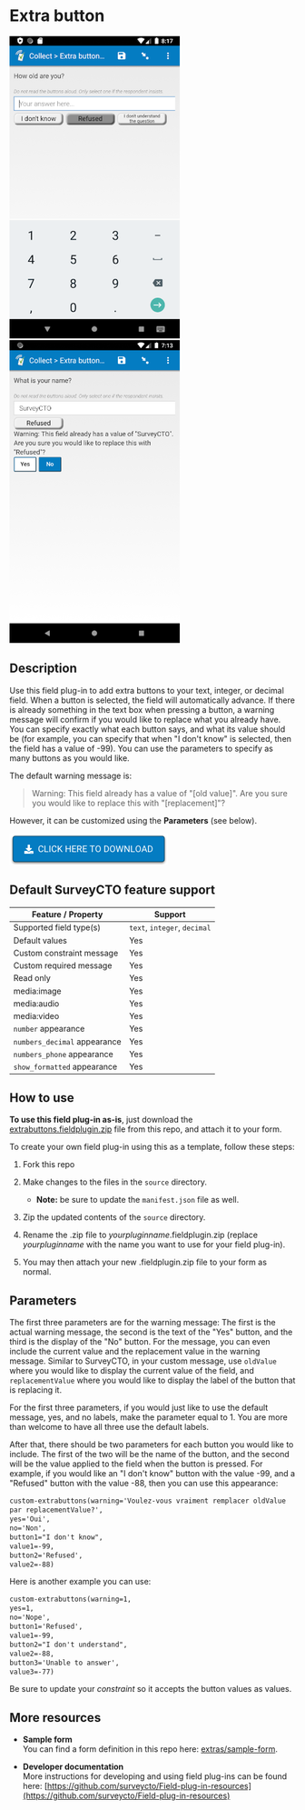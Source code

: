 # Extra button

![Category buttons](extras/extra-buttons.png) ![Warning message](extras/warning-message.png)

## Description

Use this field plug-in to add extra buttons to your text, integer, or decimal field. When a button is selected, the field will automatically advance. If there is already something in the text box when pressing a button, a warning message will confirm if you would like to replace what you already have. You can specify exactly what each button says, and what its value should be (for example, you can specify that when "I don't know" is selected, then the field has a value of -99). You can use the parameters to specify as many buttons as you would like.

The default warning message is:
>Warning: This field already has a value of "[old value]". Are you sure you would like to replace this with "[replacement]"?

However, it can be customized using the **Parameters** (see below).

[![Download now](extras/download-button.png)](https://github.com/surveycto/extra-buttons/raw/master/extrabuttons.fieldplugin.zip)

## Default SurveyCTO feature support

| Feature / Property | Support |
| --- | --- |
| Supported field type(s) | `text`, `integer`, `decimal`|
| Default values | Yes |
| Custom constraint message | Yes |
| Custom required message | Yes |
| Read only | Yes |
| media:image | Yes |
| media:audio | Yes |
| media:video | Yes |
| `number` appearance | Yes |
| `numbers_decimal` appearance | Yes |
| `numbers_phone` appearance | Yes |
| `show_formatted` appearance | Yes |

## How to use

**To use this field plug-in as-is**, just download the [extrabuttons.fieldplugin.zip](extrabuttons.fieldplugin.zip) file from this repo, and attach it to your form.

To create your own field plug-in using this as a template, follow these steps:

1. Fork this repo
1. Make changes to the files in the `source` directory.

    * **Note:** be sure to update the `manifest.json` file as well.

1. Zip the updated contents of the `source` directory.
1. Rename the .zip file to *yourpluginname*.fieldplugin.zip (replace *yourpluginname* with the name you want to use for your field plug-in).
1. You may then attach your new .fieldplugin.zip file to your form as normal.

## Parameters

The first three parameters are for the warning message: The first is the actual warning message, the second is the text of the "Yes" button, and the third is the display of the "No" button. For the message, you can even include the current value and the replacement value in the warning message. Similar to SurveyCTO, in your custom message, use `oldValue` where you would like to display the current value of the field, and `replacementValue` where you would like to display the label of the button that is replacing it.

For the first three parameters, if you would just like to use the default message, yes, and no labels, make the parameter equal to 1. You are more than welcome to have all three use the default labels.

After that, there should be two parameters for each button you would like to include. The first of the two will be the name of the button, and the second will be the value applied to the field when the button is pressed. For example, if you would like an "I don't know" button with the value -99, and a "Refused" button with the value -88, then you can use this appearance:

    custom-extrabuttons(warning='Voulez-vous vraiment remplacer oldValue par replacementValue?',
    yes='Oui',
    no='Non',
    button1="I don't know",
    value1=-99,
    button2='Refused',
    value2=-88)

Here is another example you can use:

    custom-extrabuttons(warning=1,
    yes=1,
    no='Nope',
    button1='Refused',
    value1=-99,
    button2="I don't understand",
    value2=-88,
    button3='Unable to answer',
    value3=-77)

Be sure to update your *constraint* so it accepts the button values as values.

## More resources

* **Sample form**  
You can find a form definition in this repo here: [extras/sample-form](extras/sample-form).

* **Developer documentation**  
More instructions for developing and using field plug-ins can be found here: [https://github.com/surveycto/Field-plug-in-resources](https://github.com/surveycto/Field-plug-in-resources)
